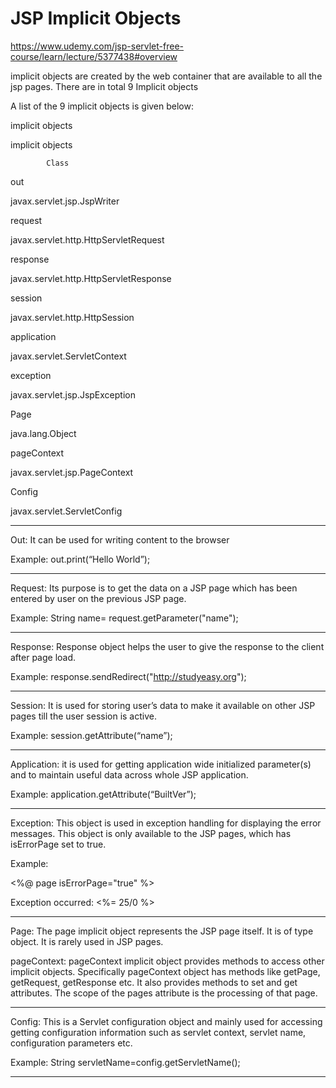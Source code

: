 # JSP Implicit Objects

https://www.udemy.com/jsp-servlet-free-course/learn/lecture/5377438#overview

implicit objects are created by the web container that are available to all the jsp pages. There are in total 9 Implicit objects

A list of the 9 implicit objects is given below:

implicit objects

implicit objects

            Class

out

javax.servlet.jsp.JspWriter

request

javax.servlet.http.HttpServletRequest

response

javax.servlet.http.HttpServletResponse

session

javax.servlet.http.HttpSession

application

javax.servlet.ServletContext

exception

javax.servlet.jsp.JspException

Page

java.lang.Object

pageContext

javax.servlet.jsp.PageContext

Config

javax.servlet.ServletConfig

__________________________________________________________________________________________

 Out: It can be used for writing content to the browser

Example: out.print(“Hello World”);

__________________________________________________________________________________________ 

Request: Its purpose is to get the data on a JSP page which has been entered by user on the previous JSP page.

Example: String name= request.getParameter("name");

 __________________________________________________________________________________________

Response: Response object helps the user to give the response to the client after page load.

Example: response.sendRedirect("http://studyeasy.org");

 __________________________________________________________________________________________

Session: It is used for storing user’s data to make it available on other JSP pages till the user session is active.

Example: session.getAttribute(“name”);

 __________________________________________________________________________________________

Application: it is used for getting application wide initialized parameter(s) and to maintain useful data across whole JSP application.

Example: application.getAttribute(“BuiltVer”);

__________________________________________________________________________________________

Exception: This object is used in exception handling for displaying the error messages. This object is only available to the JSP pages, which has isErrorPage set to true.

Example:

<!-- Exception.jsp -->

<%@ page isErrorPage="true" %>

Exception occurred: <%= 25/0 %>

 __________________________________________________________________________________________

Page: The page implicit object represents the JSP page itself. It is of type object. It is rarely used in JSP pages.

pageContext: pageContext implicit object provides methods to access other implicit objects. Specifically pageContext object has methods like getPage, getRequest, getResponse etc. It also provides methods to set and get attributes. The scope of the pages attribute is the processing of that page.

 __________________________________________________________________________________________

Config: This is a Servlet configuration object and mainly used for accessing getting configuration information such as servlet context, servlet name, configuration parameters etc.

Example: String servletName=config.getServletName();

 __________________________________________________________________________________________